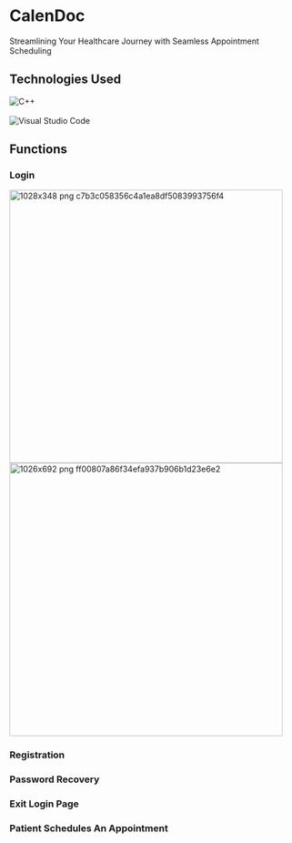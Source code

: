# CalenDoc
Streamlining Your Healthcare Journey with Seamless Appointment Scheduling

## Technologies Used 
![C++](https://img.shields.io/badge/c++-%2300599C.svg?style=for-the-badge&logo=c%2B%2B&logoColor=white)
<br>
<br>
![Visual Studio Code](https://img.shields.io/badge/Visual%20Studio%20Code-0078d7.svg?style=for-the-badge&logo=visual-studio-code&logoColor=white)


## Functions
<h3>Login</h3>
<img width="480" alt="1028x348 png c7b3c058356c4a1ea8df5083993756f4" src="https://github.com/mdawood832/CalenDoc/assets/101743220/87cebd23-8a48-4391-a4fb-f88facbb5e3f">

<img width="480" alt="1026x692 png ff00807a86f34efa937b906b1d23e6e2" src="https://github.com/mdawood832/CalenDoc/assets/101743220/a0c738f9-8367-4d94-b6d9-25c6002ca868">

<h3>Registration</h3>

<h3>Password Recovery</h3>

<h3>Exit Login Page</h3>

<h3>Patient Schedules An Appointment</h3>
